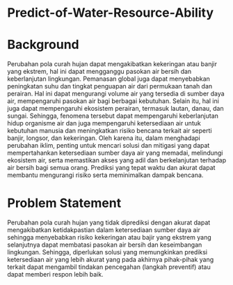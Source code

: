 # Predict-of-Water-Resource-Ability

# Background
Perubahan pola curah hujan dapat mengakibatkan kekeringan atau banjir yang ekstrem, hal ini dapat mengganggu pasokan air bersih dan keberlanjutan lingkungan.  Pemanasan global juga dapat menyebabkan peningkatan suhu dan tingkat penguapan air dari permukaan tanah dan perairan. Hal ini dapat mengurangi volume air yang tersedia di sumber daya air, mempengaruhi pasokan air bagi berbagai kebutuhan. Selain itu, hal ini juga dapat mempengaruhi ekosistem perairan, termasuk lautan, danau, dan sungai. Sehingga, fenomena tersebut dapat mempengaruhi keberlanjutan hidup organisme air dan juga mempengaruhi ketersediaan air untuk kebutuhan manusia dan  meningkatkan risiko bencana terkait air seperti banjir, longsor, dan kekeringan. 
Oleh karena itu, dalam menghadapi perubahan iklim, penting untuk mencari solusi dan mitigasi yang dapat mempertahankan ketersediaan sumber daya air yang memadai, melindungi ekosistem air, serta memastikan akses yang adil dan berkelanjutan terhadap air bersih bagi semua orang. Prediksi yang tepat waktu dan akurat dapat membantu mengurangi risiko serta meminimalkan dampak bencana.

# Problem Statement
Perubahan pola curah hujan yang tidak diprediksi dengan akurat dapat mengakibatkan ketidakpastian dalam ketersediaan sumber daya air sehingga menyebabkan risiko kekeringan atau bajir yang ekstrem yang selanjutnya dapat membatasi pasokan air bersih dan keseimbangan lingkungan. Sehingga, diperlukan solusi yang memungkinkan prediksi ketersediaan air yang lebih akurat yang pada akhirnya pihak-pihak yang terkait dapat mengambil tindakan pencegahan (langkah preventif) atau dapat memberi respon lebih baik.
